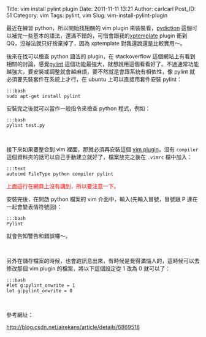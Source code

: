 Title: vim install pylint plugin
Date: 2011-11-11 13:21
Author: carlcarl
Post_ID: 51
Category: vim
Tags: pylint, vim
Slug: vim-install-pylint-plugin

最近在練習 python，所以開始找相關的 vim plugin 來裝裝看，[pydiction][]
這個可以補完一些基本的語法，還滿不錯的，可惜會跟我的[xptemplate][]
plugin 衝到QQ，沒辦法就只好捨棄掉了，因為 xptemplate
對我還說還是比較實用～。

後來在找可以檢查 python 語法的 plugin，在 stackoverflow
這個網站上有看到相關的討論，感覺[pylint][]
這個功能最強大，就想說用這個看看好了。不過通常功能越強大，要安裝或調整就會越麻煩，要不然就是會跟系統有相依性，像
pylint 就必須要先裝套件在系統上才行，在 ubuntu 上可以直接用套件安裝
pylint：

	:::bash
	sudo apt-get install pylint


安裝完之後就可以當作一般指令來檢查 python 程式，例如：

	:::bash
	pylint test.py

 

接下來如果要整合到 vim 裡面，那就必須再安裝這個 [vim plugin][]，沒有 `compiler` 這個資料夾的話可以自己手動建立就好了，檔案放完之後在 `.vimrc` 檔中加入：

	:::text
	autocmd FileType python compiler pylint


<span style="color: #ff0000;">上面這行在網頁上沒有講到，所以要注意一下。</span>

安裝完後，在開啟 python 檔案的 vim 介面中，輸入(先輸入冒號，冒號跟 P
連在一起會變表情符號囧)：

	:::bash
	Pylint

就會告知警告和錯誤囉～。

 

另外在儲存檔案的時候，也會跑訊息出來，有時候是覺得滿惱人的，這時候可以去修改那個
vim plugin 的檔案，將以下這個設定從 1 改為 0 就可以了：

	:::bash
	#let g:pylint_onwrite = 1
	let g:pylint_onwrite = 0

 

參考網址：

<http://blog.csdn.net/airekans/article/details/6869518>

  [pydiction]: http://www.vim.org/scripts/script.php?script_id=850
  [xptemplate]: http://www.vim.org/scripts/script.php?script_id=2611
  [pylint]: http://www.logilab.org/857
  [vim plugin]: http://www.vim.org/scripts/script.php?script_id=891
